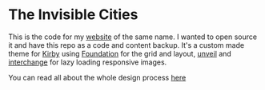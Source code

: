 The Invisible Cities
================
 
This is the code for my [website](http://the-invisible-cities.com) of the same name. I wanted to open source it and have this repo as a code and content backup. 
It's a custom made theme for [Kirby](http://getkirby.com) using [Foundation](http://foundation.zurb.com/) for the grid and layout, [unveil](https://github.com/luis-almeida/unveil) and [interchange](https://foundation.zurb.com/sites/docs/v/5.5.3/components/interchange.html) for lazy loading responsive images.
 
You can read all about the whole design process [here](http://jerome-arfouche.com/blog)
